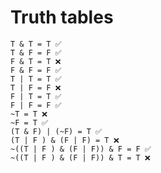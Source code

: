 # Truth tables

    T & T = T ✅
    T & F = F ✅
    F & T = T ❌
    F & F = F ✅
    T | T = T ✅
    T | F = F ❌
    F | T = T ✅
    F | F = F ✅
    ~T = T ❌
    ~F = T ✅
    (T & F) | (~F) = T ✅
    (T | F ) & (F | F) = T ❌
    ~((T | F ) & (F | F)) & F = F ✅
    ~((T | F ) & (F | F)) & T = T ❌
